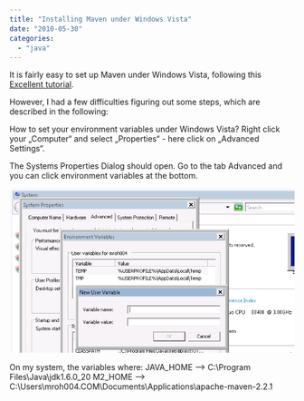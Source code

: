 ```yaml
---
title: "Installing Maven under Windows Vista"
date: "2010-05-30"
categories: 
  - "java"
---
```


It is fairly easy to set up Maven under Windows Vista, following this [Excellent tutorial](http://www.avajava.com/tutorials/lessons/what-is-maven-and-how-do-i-install-it.html).

However, I had a few difficulties figuring out some steps, which are described in the following:

How to set your environment variables under Windows Vista? Right click your „Computer“ and select „Properties“ - here click on „Advanced Settings“.

The Systems Properties Dialog should open. Go to the tab Advanced and you can click environment variables at the bottom.

![bildschirmfoto2010-05-30um15-31-20.png](images/bildschirmfoto2010-05-30um15-31-20.png)

On my system, the variables where: JAVA\_HOME --> C:\\Program Files\\Java\\jdk1.6.0\_20 M2\_HOME --> C:\\Users\\mroh004.COM\\Documents\\Applications\\apache-maven-2.2.1
